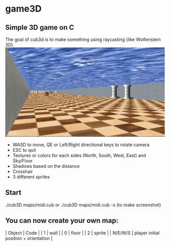 # game3D

## Simple 3D game on C
The goal of cub3d is to make something using raycasting (like Wolfenstein 3D).
![alt tag](https://github.com/Gi3a/game3D/blob/main/screen.png)
* WASD to move, QE or Left/Right directional keys to rotate camera
* ESC to quit
* Textures or colors for each sides (North, South, West, East) and Sky/Floor
* Shadows based on the distance
* Crosshair
* 3 different sprites

## Start
./cub3D maps/midi.cub
or
./cub3D maps/midi.cub -s (to make screenshot)

## You can now create your own map:
|   Object  |   Code    |
|   1   |   wall    |
|   0   |   floor |
|   2   |   sprite  |
|   N/E/W/S |   player initial position + orientation   |
